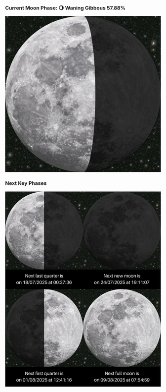 ### Current Moon Phase: 🌖 Waning Gibbous 57.88%
![Moon Phase](moonphase.png)
### Next Key Phases
![Gallery](gallery.png)